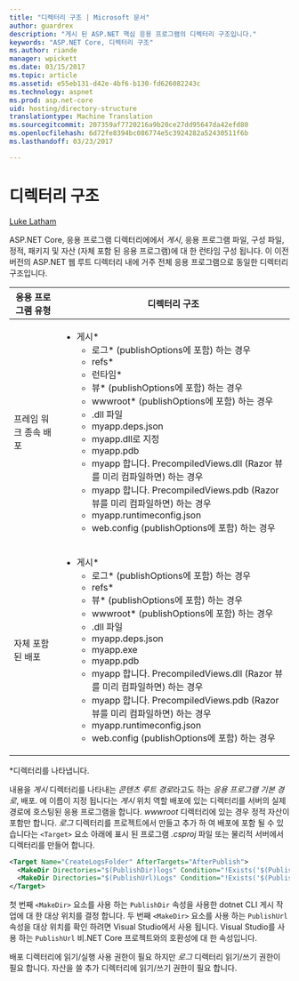 ```yaml
---
title: "디렉터리 구조 | Microsoft 문서"
author: guardrex
description: "게시 된 ASP.NET 핵심 응용 프로그램의 디렉터리 구조입니다."
keywords: "ASP.NET Core, 디렉터리 구조"
ms.author: riande
manager: wpickett
ms.date: 03/15/2017
ms.topic: article
ms.assetid: e55eb131-d42e-4bf6-b130-fd626082243c
ms.technology: aspnet
ms.prod: asp.net-core
uid: hosting/directory-structure
translationtype: Machine Translation
ms.sourcegitcommit: 207359af7720216a9b20ce27dd95647da42efd80
ms.openlocfilehash: 6d72fe8394bc086774e5c3924282a52430511f6b
ms.lasthandoff: 03/23/2017

---
```

# <a name="directory-structure"></a>디렉터리 구조

[Luke Latham](https://github.com/GuardRex)

ASP.NET Core, 응용 프로그램 디렉터리에에서 *게시*, 응용 프로그램 파일, 구성 파일, 정적, 패키지 및 자산 (자체 포함 된 응용 프로그램)에 대 한 런타임 구성 됩니다. 이 이전 버전의 ASP.NET 웹 루트 디렉터리 내에 거주 전체 응용 프로그램으로 동일한 디렉터리 구조입니다.

| 응용 프로그램 유형 | 디렉터리 구조 |
| --- | --- |
| 프레임 워크 종속 배포 | <ul><li>게시\*<ul><li>로그\* (publishOptions에 포함) 하는 경우</li><li>refs\*</li><li>런타임\*</li><li>뷰\* (publishOptions에 포함) 하는 경우</li><li>wwwroot\* (publishOptions에 포함) 하는 경우</li><li>.dll 파일</li><li>myapp.deps.json</li><li>myapp.dll로 지정</li><li>myapp.pdb</li><li>myapp 합니다. PrecompiledViews.dll (Razor 뷰를 미리 컴파일하면) 하는 경우</li><li>myapp 합니다. PrecompiledViews.pdb (Razor 뷰를 미리 컴파일하면) 하는 경우</li><li>myapp.runtimeconfig.json</li><li>web.config (publishOptions에 포함) 하는 경우</li></ul></li></ul> |
| 자체 포함된 배포 | <ul><li>게시\*<ul><li>로그\* (publishOptions에 포함) 하는 경우</li><li>refs\*</li><li>뷰\* (publishOptions에 포함) 하는 경우</li><li>wwwroot\* (publishOptions에 포함) 하는 경우</li><li>.dll 파일</li><li>myapp.deps.json</li><li>myapp.exe</li><li>myapp.pdb</li><li>myapp 합니다. PrecompiledViews.dll (Razor 뷰를 미리 컴파일하면) 하는 경우</li><li>myapp 합니다. PrecompiledViews.pdb (Razor 뷰를 미리 컴파일하면) 하는 경우</li><li>myapp.runtimeconfig.json</li><li>web.config (publishOptions에 포함) 하는 경우</li></ul></li></ul> |
\*디렉터리를 나타냅니다.

내용을 *게시* 디렉터리를 나타내는 *콘텐츠 루트 경로*라고도 하는 *응용 프로그램 기본 경로*, 배포. 에 이름이 지정 됩니다는 *게시* 위치 역할 배포에 있는 디렉터리를 서버의 실제 경로에 호스팅된 응용 프로그램을 합니다. *wwwroot* 디렉터리에 있는 경우 정적 자산이 포함만 합니다. *로그* 디렉터리를 프로젝트에서 만들고 추가 하 여 배포에 포함 될 수 있습니다는 `<Target>` 요소 아래에 표시 된 프로그램 *.csproj* 파일 또는 물리적 서버에서 디렉터리를 만들어 합니다.

```xml
<Target Name="CreateLogsFolder" AfterTargets="AfterPublish">
  <MakeDir Directories="$(PublishDir)logs" Condition="!Exists('$(PublishDir)logs')" />
  <MakeDir Directories="$(PublishUrl)Logs" Condition="!Exists('$(PublishUrl)Logs')" />
</Target>
```

첫 번째 `<MakeDir>` 요소를 사용 하는 `PublishDir` 속성을 사용한 dotnet CLI 게시 작업에 대 한 대상 위치를 결정 합니다. 두 번째 `<MakeDir>` 요소를 사용 하는 `PublishUrl` 속성을 대상 위치를 확인 하려면 Visual Studio에서 사용 됩니다. Visual Studio를 사용 하는 `PublishUrl` 비.NET Core 프로젝트와의 호환성에 대 한 속성입니다.

배포 디렉터리에 읽기/실행 사용 권한이 필요 하지만 *로그* 디렉터리 읽기/쓰기 권한이 필요 합니다. 자산을 쓸 추가 디렉터리에 읽기/쓰기 권한이 필요 합니다.

